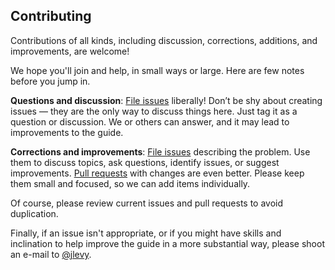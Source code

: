 ## Contributing

Contributions of all kinds, including discussion, corrections, additions, and improvements, are welcome!

We hope you'll join and help, in small ways or large. Here are few notes before you jump in.

**Questions and discussion**:
[File issues](https://github.com/jlevy/og-equity-compensation/issues) liberally! Don’t be shy about creating issues — they are the only way to discuss things here. Just tag it as a question or discussion. We or others can answer, and it may lead to improvements to the guide.

**Corrections and improvements**:
[File issues](https://github.com/jlevy/og-equity-compensation/issues) describing the problem.  Use them to discuss topics, ask questions, identify issues, or suggest improvements. [Pull requests](https://github.com/jlevy/og-equity-compensation/pulls) with changes are even better. Please keep them small and focused, so we can add items individually.

Of course, please review current issues and pull requests to avoid duplication.

Finally, if an issue isn't appropriate, or if you might have skills and inclination to help improve the guide in a more substantial way, please shoot an e-mail to [@jlevy](https://github.com/jlevy).
